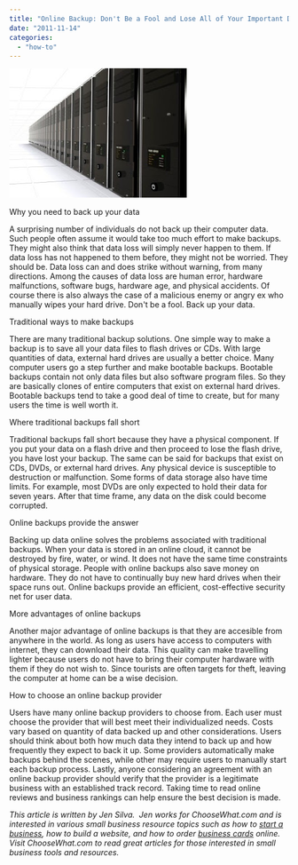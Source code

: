```yaml
---
title: "Online Backup: Don't Be a Fool and Lose All of Your Important Data!"
date: "2011-11-14"
categories: 
  - "how-to"
---
```


  

  

[![](images/2011-11-14_153300.jpg)](http://2.bp.blogspot.com/-3aFl0jYY5Ak/TsGJFkzpHRI/AAAAAAAAHug/pCS4D8Ih9Mw/s1600/2011-11-14_153300.jpg)

Why you need to back up your data  
  
A surprising number of individuals do not back up their computer data. Such people often assume it would take too much effort to make backups. They might also think that data loss will simply never happen to them. If data loss has not happened to them before, they might not be worried. They should be. Data loss can and does strike without warning, from many directions. Among the causes of data loss are human error, hardware malfunctions, software bugs, hardware age, and physical accidents. Of course there is also always the case of a malicious enemy or angry ex who manually wipes your hard drive. Don't be a fool. Back up your data.  
  
  
  
  
Traditional ways to make backups  
  
There are many traditional backup solutions. One simple way to make a backup is to save all your data files to flash drives or CDs. With large quantities of data, external hard drives are usually a better choice. Many computer users go a step further and make bootable backups. Bootable backups contain not only data files but also software program files. So they are basically clones of entire computers that exist on external hard drives. Bootable backups tend to take a good deal of time to create, but for many users the time is well worth it.  
  
Where traditional backups fall short  
  
Traditional backups fall short because they have a physical component. If you put your data on a flash drive and then proceed to lose the flash drive, you have lost your backup. The same can be said for backups that exist on CDs, DVDs, or external hard drives. Any physical device is susceptible to destruction or malfunction. Some forms of data storage also have time limits. For example, most DVDs are only expected to hold their data for seven years. After that time frame, any data on the disk could become corrupted.  
  
Online backups provide the answer  
  
Backing up data online solves the problems associated with traditional backups. When your data is stored in an online cloud, it cannot be destroyed by fire, water, or wind. It does not have the same time constraints of physical storage. People with online backups also save money on hardware. They do not have to continually buy new hard drives when their space runs out. Online backups provide an efficient, cost-effective security net for user data.  
  
More advantages of online backups  
  
Another major advantage of online backups is that they are accesible from anywhere in the world. As long as users have access to computers with internet, they can download their data. This quality can make travelling lighter because users do not have to bring their computer hardware with them if they do not wish to. Since tourists are often targets for theft, leaving the computer at home can be a wise decision.  
  
How to choose an online backup provider  
  
Users have many online backup providers to choose from. Each user must choose the provider that will best meet their individualized needs. Costs vary based on quantity of data backed up and other considerations. Users should think about both how much data they intend to back up and how frequently they expect to back it up. Some providers automatically make backups behind the scenes, while other may require users to manually start each backup process. Lastly, anyone considering an agreement with an online backup provider should verify that the provider is a legitimate business with an established track record. Taking time to read online reviews and business rankings can help ensure the best decision is made.  
  

_This article is written by Jen Silva.  Jen works for ChooseWhat.com and is interested in various small business resource topics such as how to [start a business](http://www.choosewhat.com/), how to build a website, and how to order [business cards](http://business-cards.choosewhat.com/) online. Visit ChooseWhat.com to read great articles for those interested in small business tools and resources._
